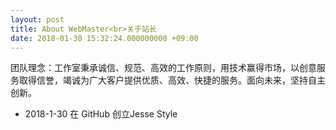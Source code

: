 ```yaml
---
layout: post
title: About WebMaster<br>关于站长
date: 2018-01-30 15:32:24.000000000 +09:00
---
```


团队理念：工作室秉承诚信、规范、高效的工作原则，用技术赢得市场，以创意服务取得信誉，竭诚为广大客户提供优质、高效、快捷的服务。面向未来，坚持自主创新。

- 2018-1-30 在 GitHub 创立Jesse Style
